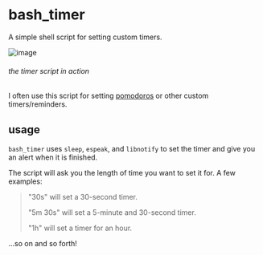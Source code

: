 # bash_timer
A simple shell script for setting custom timers.

![image](https://github.com/rav3ndust/bash_timer/assets/35274771/2ccb724c-35e8-4dfc-a390-d9cc4de28eb2)
###### the timer script in action

I often use this script for setting [pomodoros](https://en.wikipedia.org/wiki/Pomodoro_Technique) or other custom timers/reminders.

## usage

`bash_timer` uses `sleep`, `espeak`, and `libnotify` to set the timer and give you an alert when it is finished.

The script will ask you the length of time you want to set it for. A few examples: 

> "30s" will set a 30-second timer.
> 
> "5m 30s" will set a 5-minute and 30-second timer.
> 
> "1h" will set a timer for an hour.

...so on and so forth!
